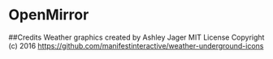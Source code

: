# OpenMirror

##Credits 
Weather graphics created by Ashley Jager
MIT License Copyright (c) 2016
https://github.com/manifestinteractive/weather-underground-icons